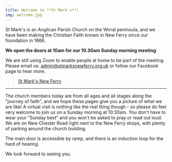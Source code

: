 ```yaml
---
title: Welcome to **St Mark's**!
img: welcome.jpg
---
```

<div id="fb-root"></div>
<script async defer crossorigin="anonymous" src="https://connect.facebook.net/en_GB/sdk.js#xfbml=1&version=v12.0" nonce="xCBo4Nbh"></script>

St Mark's is an Anglican Parish Church on the Wirral peninsula, and we have been making the Christian Faith known in New Ferry since our foundation in 1866.

**We open the doors at 10am for our 10.30am Sunday morning meeting**

We are still using Zoom to enable people at home to be part of the meeting. Please email us: admin@stmarksnewferry.org.uk or follow our Facebook page to hear more.


<div align="centre"> 
<div class="fb-page" data-href="https://www.facebook.com/stmarksnewferry/" data-tabs="timeline" data-width="340" data-height="500" data-small-header="false" data-adapt-container-width="true" data-hide-cover="false" data-show-facepile="true"><blockquote cite="https://www.facebook.com/stmarksnewferry/" class="fb-xfbml-parse-ignore"><a href="https://www.facebook.com/stmarksnewferry/">St Mark&#039;s New Ferry</a></blockquote></div>
</div>



<hr>

The church members today are from all ages and all stages along the "journey of faith", and we hope these pages give you a picture of what we are like! A virtual visit is nothing like the real thing though - so please do feel very welcome to join us on a Sunday morning at 10:30am. You don't have to wear your "Sunday best" and you won't be asked to pray or read out loud. We are on New Chester Road right next to the New Ferry shops, with plenty of parking around the church building.

The main door is accessible by ramp, and there is an induction loop for the hard of hearing.

We look forward to seeing you.
